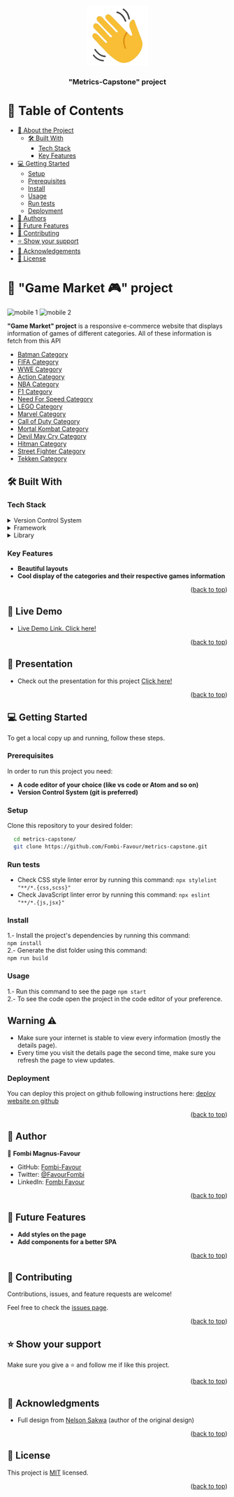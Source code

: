 <a name="readme-top"></a>
  
<div align="center">
 
  <img src="wave.png" alt="logo" width="140"  height="auto" />
  <br/>

  <h3><b>"Metrics-Capstone" project</b></h3>

</div>

# 📗 Table of Contents

- [📖 About the Project](#about-project)
  - [🛠 Built With](#built-with)
    - [Tech Stack](#tech-stack)
    - [Key Features](#key-features)
- [💻 Getting Started](#getting-started)
  - [Setup](#setup)
  - [Prerequisites](#prerequisites)
  - [Install](#install)
  - [Usage](#usage)
  - [Run tests](#run-tests)
  - [Deployment](#deployment)
- [👥 Authors](#authors)
- [🔭 Future Features](#future-features)
- [🤝 Contributing](#contributing)
- [⭐️ Show your support](#support)
- [🙏 Acknowledgements](#acknowledgements)
- [📝 License](#license)


# 📖 "Game Market 🎮" project <a name="about-project"></a>

![mobile 1](https://github.com/Fombi-Favour/metrics-capstone/assets/77404317/db6830ff-94dd-45e1-be3a-9ccc7d6d0909)
![mobile 2](https://github.com/Fombi-Favour/metrics-capstone/assets/77404317/8d4f1667-0ec2-453a-96ab-365a5ae9be81)

**"Game Market" project** is a responsive e-commerce website that displays information of games of different categories. All of these information is fetch from this API

- [Batman Category](https://www.cheapshark.com/api/1.0/games?title=batman)
- [FIFA Category](https://www.cheapshark.com/api/1.0/games?title=fifa)
- [WWE Category](https://www.cheapshark.com/api/1.0/games?title=wwe)
- [Action Category](https://www.cheapshark.com/api/1.0/games?title=action)
- [NBA Category](https://www.cheapshark.com/api/1.0/games?title=nba)
- [F1 Category](https://www.cheapshark.com/api/1.0/games?title=f1)
- [Need For Speed Category](https://www.cheapshark.com/api/1.0/games?title=nfs)
- [LEGO Category](https://www.cheapshark.com/api/1.0/games?title=lego)
- [Marvel Category](https://www.cheapshark.com/api/1.0/games?title=marvels)
- [Call of Duty Category](https://www.cheapshark.com/api/1.0/games?title=call-of-duty)
- [Mortal Kombat Category](https://www.cheapshark.com/api/1.0/games?title=mortal-kombat)
- [Devil May Cry Category](https://www.cheapshark.com/api/1.0/games?title=devil-may-cry)
- [Hitman Category](https://www.cheapshark.com/api/1.0/games?title=hitman)
- [Street Fighter Category](https://www.cheapshark.com/api/1.0/games?title=street-fighter)
- [Tekken Category](https://www.cheapshark.com/api/1.0/games?title=tekken)

## 🛠 Built With <a name="built-with"></a>

### Tech Stack <a name="tech-stack"></a>

<details>
  <summary>Version Control System</summary>
  <ul>
    <li><a href="https://git-scm.com/">Git</a></li>
  </ul>
</details>

<details>
  <summary>Framework</summary>
  <ul>
    <li><a href="https://react.dev/">React JS</a></li>
    <li><a href="https://tailwindcss.com/">Tailwind CSS</a></li>
  </ul>
</details>

<details>
  <summary>Library</summary>
  <ul>
    <li><a href="https://redux.js.org/">Redux</a></li>
  </ul>
</details>


### Key Features <a name="key-features"></a>

- **Beautiful layouts**
- **Cool display of the categories and their respective games information**

<p align="right">(<a href="#readme-top">back to top</a>)</p>

## 🚀 Live Demo <a name="live-demo"></a>

- [Live Demo Link. Click here!](https://game-mar23.netlify.app/)

<p align="right">(<a href="#readme-top">back to top</a>)</p>

## 🎥 Presentation <a name="live-demo"></a>

- Check out the presentation for this project [Click here!](https://www.loom.com/share/48f4d78c3e514593a71827a267fa2d09?sid=2f52aa73-a896-4bfb-8c81-6b10e215d7d8)

<p align="right">(<a href="#readme-top">back to top</a>)</p>

## 💻 Getting Started <a name="getting-started"></a>

To get a local copy up and running, follow these steps.

### Prerequisites

In order to run this project you need:


- **A code editor of your choice (like vs code or Atom and so on)**
 - **Version Control System (git is preferred)**
 

### Setup

Clone this repository to your desired folder:

```sh
  cd metrics-capstone/
  git clone https://github.com/Fombi-Favour/metrics-capstone.git
```
### Run tests
- Check CSS style linter error by running this command:
`npx stylelint "**/*.{css,scss}"`
- Check JavaScript linter error by running this command:
`npx eslint "**/*.{js,jsx}"`

### Install
1.- Install the project's dependencies by running this command:   
`npm install`  
2.- Generate the dist folder using this command:  
`npm run build`

### Usage
1.- Run this command to see the page `npm start`  
2.- To see the code open the project in the code editor of your preference.

## Warning ⚠️ 
- Make sure your internet is stable to view every information (mostly the details page).
- Every time you visit the details page the second time, make sure you refresh the page to view updates.

### Deployment

You can deploy this project on github following instructions here:
[deploy website on github](https://docs.github.com/en/pages/getting-started-with-github-pages/creating-a-github-pages-site)

<p align="right">(<a href="#readme-top">back to top</a>)</p>


## 👥 Author <a name="authors"></a>

👤 **Fombi Magnus-Favour**

- GitHub: [Fombi-Favour](https://github.com/Fombi-Favour)
- Twitter: [@FavourFombi](https://twitter.com/FavourFombi)
- LinkedIn: [Fombi Favour](https://www.linkedin.com/in/fombi-favour/)

<p align="right">(<a href="#readme-top">back to top</a>)</p>

## 🔭 Future Features <a name="future-features"></a>

-  **Add styles on the page**
-  **Add components for a better SPA**

<p align="right">(<a href="#readme-top">back to top</a>)</p>

## 🤝 Contributing <a name="contributing"></a>

Contributions, issues, and feature requests are welcome!

Feel free to check the [issues page](https://github.com/Fombi-Favour/metrics-capstone/issues).

<p align="right">(<a href="#readme-top">back to top</a>)</p>


## ⭐️ Show your support <a name="support"></a>

Make sure you give a ⭐ and follow me if like this project.

<p align="right">(<a href="#readme-top">back to top</a>)</p>


## 🙏 Acknowledgments <a name="acknowledgements"></a>

  - Full design from [Nelson Sakwa](https://www.behance.net/sakwadesignstudio) (author of the original design)

<p align="right">(<a href="#readme-top">back to top</a>)</p>


## 📝 License <a name="license"></a>

This project is [MIT](./MIT.md) licensed.

<p align="right">(<a href="#readme-top">back to top</a>)</p>
